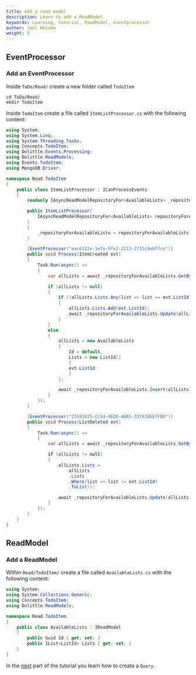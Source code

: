 ```yaml
---
title: Add a read model
description: Learn to add a ReadModel
keywords: Learning, tutorial, ReadModel, eventprocessor
author: Joel Hoisko
weight: 5
---
```


## EventProcessor

### Add an EventProcessor
Inside `ToDo/Read/` create a new folder called `TodoItem`

```shell
cd ToDo/Read/
mkdir TodoItem
```

Inside `TodoItem` create a file called `ItemListProcessor.cs` with the following content:

```csharp
using System;
using System.Linq;
using System.Threading.Tasks;
using Concepts.TodoItem;
using Dolittle.Events.Processing;
using Dolittle.ReadModels;
using Events.TodoItem;
using MongoDB.Driver;

namespace Read.TodoItem
{
    public class ItemListProcessor : ICanProcessEvents
    {
        readonly IAsyncReadModelRepositoryFor<AvailableLists> _repositoryForAvailableLists;

        public ItemListProcessor(
            IAsyncReadModelRepositoryFor<AvailableLists> repositoryForAvailableLists
        )
        {
            _repositoryForAvailableLists = repositoryForAvailableLists;
        }

        [EventProcessor("eac6222e-1e7e-0fe2-2213-2715c8ebffce")]
        public void Process(ItemCreated evt)
        {
            Task.Run(async() =>
            {
                var allLists = await _repositoryForAvailableLists.GetById(default(Guid));

                if (allLists != null)
                {
                    if (!allLists.Lists.Any(list => list == evt.ListId))
                    {
                        allLists.Lists.Add(evt.ListId);
                        await _repositoryForAvailableLists.Update(allLists);
                    }
                }
                else
                {
                    allLists = new AvailableLists
                    {
                        Id = default,
                        Lists = new ListId[]
                        {
                        evt.ListId
                        }
                    };

                    await _repositoryForAvailableLists.Insert(allLists);
                }
            });
        }

        [EventProcessor("25583425-CC44-4EDD-ABA5-337418EE7FB9")]
        public void Process(ListDeleted evt)
        {
            Task.Run(async() =>
            {
                var allLists = await _repositoryForAvailableLists.GetById(default);

                if (allLists != null)
                {
                    allLists.Lists =
                        allLists
                        .Lists
                        .Where(list => list != evt.ListId)
                        .ToList();

                    await _repositoryForAvailableLists.Update(allLists);
                }
            });
        }
    }
}
```


## ReadModel


### Add a ReadModel
Within `Read/TodoItem/` create a file called `AvailableLists.cs` with the following content:

```csharp
using System;
using System.Collections.Generic;
using Concepts.TodoItem;
using Dolittle.ReadModels;

namespace Read.TodoItem
{
    public class AvailableLists : IReadModel
    {
        public Guid Id { get; set; }
        public IList<ListId> Lists { get; set; }
    }
}
```


In the [next](./query) part of the tutorial you learn how to create a `Query`.

